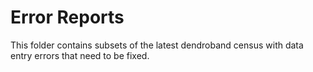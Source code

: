 # Error Reports

This folder contains subsets of the latest dendroband census with data entry errors that need to be fixed.
